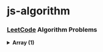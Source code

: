 # js-algorithm

### [LeetCode](https://leetcode.com/problemset/all/) Algorithm Problems


<details>
  <summary> <strong> Array (1) </strong> </summary>

> - [x] 1480. [Running Sum of 1d Array](https://github.com/celine-yoon/js-algorithm/blob/main/2023/Feb/1480.md)

</details>

<!-- 
<br/>

<details>
  <summary> <strong> 배열 탐색 (7) </strong> </summary>

> - [x] [큰 수 출력](https://github.com/ding-co/js-algorithm/blob/main/Section2/pb01.md)

</details> -->
